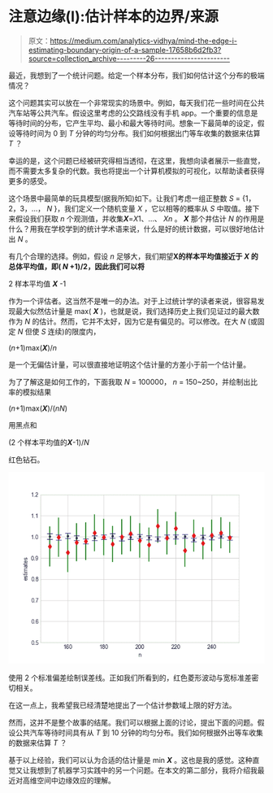 # 注意边缘(I):估计样本的边界/来源

> 原文：<https://medium.com/analytics-vidhya/mind-the-edge-i-estimating-boundary-origin-of-a-sample-17658b6d2fb3?source=collection_archive---------26----------------------->

最近，我想到了一个统计问题。给定一个样本分布，我们如何估计这个分布的极端情况？

这个问题其实可以放在一个非常现实的场景中。例如，每天我们花一些时间在公共汽车站等公共汽车。假设这里考虑的公交路线没有手机 app。一个重要的信息是等待时间的分布，它产生平均、最小和最大等待时间。想象一下最简单的设定，假设等待时间为 0 到 *T* 分钟的均匀分布。我们如何根据出门等车收集的数据来估算 *T* ？

幸运的是，这个问题已经被研究得相当透彻，在这里，我想向读者展示一些直觉，而不需要太多复杂的代数。我也将提出一个计算机模拟的可视化，以帮助读者获得更多的感受。

这个场景中最简单的玩具模型(据我所知)如下。让我们考虑一组正整数 *S* = {1，2，3，…， *N* }，我们定义一个随机变量 *X* ，它以相等的概率从 *S* 中取值。接下来假设我们获取 *n* 个观测值，并收集***X***=*X*1、…、 *Xn* 。 ***X*** 那个井估计 *N* 的作用是什么？用我在学校学到的统计学术语来说，什么是好的统计数据，可以很好地估计出 *N* 。

有几个合理的选择。例如，假设 *n* 足够大，我们期望**X的样本平均值接近于 *X* 的总体平均值，即( *N* +1)/2，因此我们可以将**

2 样本平均值 ***X*** -1

作为一个评估者。这当然不是唯一的办法。对于上过统计学的读者来说，很容易发现最大似然估计量是 max( ***X*** )，也就是说，我们选择历史上我们见证过的最大数作为 *N* 的估计。然而，它并不太好，因为它是有偏见的。可以修改。在大 *N* (或固定 *N* 但使 *S* 连续)的限度内，

(*n*+1)max(***X***)/*n*

是一个无偏估计量，可以很直接地证明这个估计量的方差小于前一个估计量。

为了了解这是如何工作的，下面我取 *N* = 100000， *n* = 150~250，并绘制出比率的模拟结果

(*n*+1)max(***X***)/(*nN*)

用黑点和

(2 个样本平均值的***X***-1)/*N*

红色钻石。

![](img/713a5709e5c268d3b7c0a782c26e8d2b.png)

使用 2 个标准偏差绘制误差线。正如我们所看到的，红色菱形波动与宽标准差密切相关。

在这一点上，我希望我已经清楚地提出了一个估计参数域上限的好方法。

然而，这并不是整个故事的结尾。我们可以根据上面的讨论，提出下面的问题。假设公共汽车等待时间具有从 *T* 到 10 分钟的均匀分布。我们如何根据外出等车收集的数据来估算 *T* ？

基于以上经验，我们可以认为合适的估计量是 min ***X*** 。这也是我的感觉。这种直觉又让我想到了机器学习实践中的另一个问题。在本文的第二部分，我将介绍我最近对高维空间中边缘效应的理解。